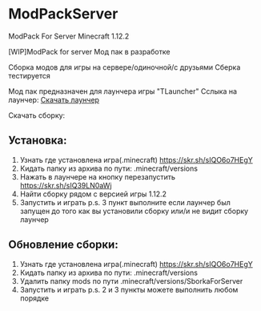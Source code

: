 # ModPackServer
ModPack For Server Minecraft 1.12.2

[WIP]ModPack for server
Мод пак в разработке

Сборка модов для игры на сервере/одиночной/с друзьями Сберка тестируется

Мод пак предназначен для лаунчера игры "TLauncher" Сслыка на лаунчер: [Скачать лаунчер](https://tlauncher.org/)

Скачать сборку: 

Установка:
---
1. Узнать где установлена игра(.minecraft) https://skr.sh/sIQO6o7HEgY
2. Кидать папку из архива по пути: .minecraft/versions
3. Нажать в лаунчере на кнопку перезапустить https://skr.sh/sIQ39LN0aWj
4. Найти сборку рядом с версией игры 1.12.2
5. Запустить и играть p.s. 3 пункт выполните если лаунчер был запущен до того как вы установили сборку или/и не видит сборку лаунчер

Обновление сборки:
---
1. Узнать где установлена игра(.minecraft) https://skr.sh/sIQO6o7HEgY
2. Кидать папку из архива по пути: .minecraft/versions
3. Удалить папку mods по пути .minecraft/versions/SborkaForServer
4. Запустить и играть p.s. 2 и 3 пункты можете выполнить любом порядке
